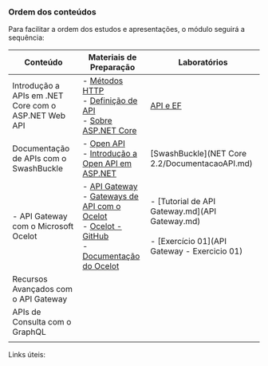 ### Ordem dos conteúdos

Para facilitar a ordem dos estudos e apresentações, o módulo seguirá a sequência:

| Conteúdo                                             | Materiais de Preparação                                      | Laboratórios                                                 |
| ---------------------------------------------------- | ------------------------------------------------------------ | ------------------------------------------------------------ |
| Introdução a APIs em .NET Core com o ASP.NET Web API | - [Métodos HTTP](Preparação/MetodosHTTP.md)<br />- [Definição de API](https://www.redhat.com/pt-br/topics/api/what-are-application-programming-interfaces)<br />- [Sobre ASP.NET Core](https://docs.microsoft.com/pt-br/aspnet/core/fundamentals/?view=aspnetcore-2.2&tabs=windows) | [API e EF](Laboratório/API_EF.md)                            |
| Documentação de APIs com o SwashBuckle               | - [Open API](https://www.openapis.org)<br />- [Introdução a Open API em ASP.NET](https://docs.microsoft.com/pt-br/aspnet/core/tutorials/getting-started-with-swashbuckle?view=aspnetcore-2.2&tabs=visual-studio) | [SwashBuckle](NET Core 2.2/DocumentacaoAPI.md)               |
| - API Gateway com o Microsoft Ocelot                   | - [API Gateway](https://microservices.io/patterns/apigateway.html)<br /> - [Gateways de API com o Ocelot](https://docs.microsoft.com/pt-br/dotnet/standard/microservices-architecture/multi-container-microservice-net-applications/implement-api-gateways-with-ocelot)<br /> - [Ocelot - GitHub](https://github.com/ThreeMammals/Ocelot)<br /> - [Documentação do Ocelot](https://ocelot.readthedocs.io/en/latest/) | - [Tutorial de API Gateway.md](API Gateway.md)<br /><br /> - [Exercício 01](API Gateway - Exercicio 01) |
| Recursos Avançados com o API Gateway                 |                                                              |                                                              |
| APIs de Consulta com o GraphQL                       |                                                              |                                                              |
|                                                      |                                                              |                                                              |


Links úteis:

